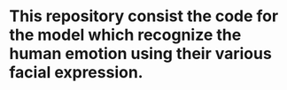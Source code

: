 # This repository consist the code for the model which recognize the human emotion using their various facial expression.
